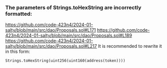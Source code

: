 ###  The parameters of Strings.toHexString are incorrectly formatted:
https://github.com/code-423n4/2024-01-salty/blob/main/src/dao/Proposals.sol#L171
https://github.com/code-423n4/2024-01-salty/blob/main/src/dao/Proposals.sol#L189
https://github.com/code-423n4/2024-01-salty/blob/main/src/dao/Proposals.sol#L217
It is recommended to rewrite it in this form:
```
Strings.toHexString(uint256(uint160(address(token))))
```

